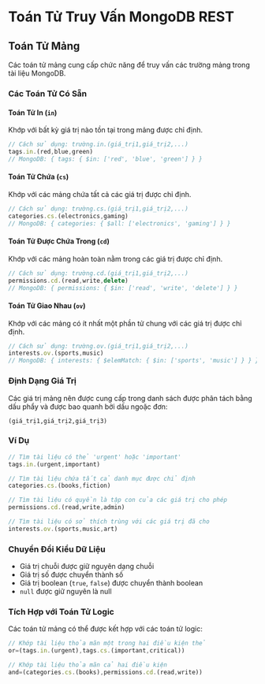 # Toán Tử Truy Vấn MongoDB REST

## Toán Tử Mảng

Các toán tử mảng cung cấp chức năng để truy vấn các trường mảng trong tài liệu MongoDB.

### Các Toán Tử Có Sẵn

#### Toán Tử In (`in`)
Khớp với bất kỳ giá trị nào tồn tại trong mảng được chỉ định.

```typescript
// Cách sử dụng: trường.in.(giá_trị1,giá_trị2,...)
tags.in.(red,blue,green)  
// MongoDB: { tags: { $in: ['red', 'blue', 'green'] } }
```

#### Toán Tử Chứa (`cs`)
Khớp với các mảng chứa tất cả các giá trị được chỉ định.

```typescript
// Cách sử dụng: trường.cs.(giá_trị1,giá_trị2,...)
categories.cs.(electronics,gaming)
// MongoDB: { categories: { $all: ['electronics', 'gaming'] } }
```

#### Toán Tử Được Chứa Trong (`cd`)
Khớp với các mảng hoàn toàn nằm trong các giá trị được chỉ định.

```typescript
// Cách sử dụng: trường.cd.(giá_trị1,giá_trị2,...)
permissions.cd.(read,write,delete)
// MongoDB: { permissions: { $in: ['read', 'write', 'delete'] } }
```

#### Toán Tử Giao Nhau (`ov`)
Khớp với các mảng có ít nhất một phần tử chung với các giá trị được chỉ định.

```typescript
// Cách sử dụng: trường.ov.(giá_trị1,giá_trị2,...)
interests.ov.(sports,music)
// MongoDB: { interests: { $elemMatch: { $in: ['sports', 'music'] } } }
```

### Định Dạng Giá Trị

Các giá trị mảng nên được cung cấp trong danh sách được phân tách bằng dấu phẩy và được bao quanh bởi dấu ngoặc đơn:

```
(giá_trị1,giá_trị2,giá_trị3)
```

### Ví Dụ

```typescript
// Tìm tài liệu có thẻ 'urgent' hoặc 'important'
tags.in.(urgent,important)

// Tìm tài liệu chứa tất cả danh mục được chỉ định
categories.cs.(books,fiction)

// Tìm tài liệu có quyền là tập con của các giá trị cho phép
permissions.cd.(read,write,admin)

// Tìm tài liệu có sở thích trùng với các giá trị đã cho
interests.ov.(sports,music,art)
```

### Chuyển Đổi Kiểu Dữ Liệu

- Giá trị chuỗi được giữ nguyên dạng chuỗi
- Giá trị số được chuyển thành số
- Giá trị boolean (`true`, `false`) được chuyển thành boolean
- `null` được giữ nguyên là null

### Tích Hợp với Toán Tử Logic

Các toán tử mảng có thể được kết hợp với các toán tử logic:

```typescript
// Khớp tài liệu thỏa mãn một trong hai điều kiện thẻ
or=(tags.in.(urgent),tags.cs.(important,critical))

// Khớp tài liệu thỏa mãn cả hai điều kiện
and=(categories.cs.(books),permissions.cd.(read,write))
```